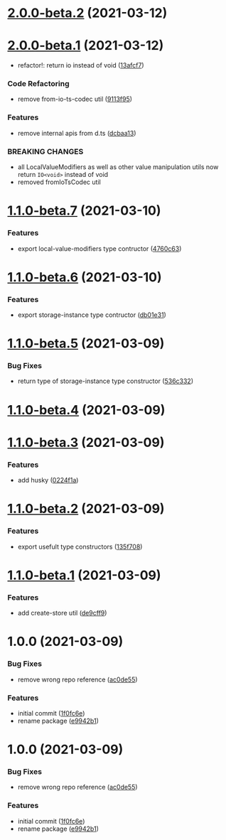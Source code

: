 # [2.0.0-beta.2](https://github.com/fido-id/localvalue-ts/compare/v2.0.0-beta.1...v2.0.0-beta.2) (2021-03-12)

# [2.0.0-beta.1](https://github.com/fido-id/localvalue-ts/compare/v1.1.0-beta.7...v2.0.0-beta.1) (2021-03-12)


* refactor!: return io instead of void ([13afcf7](https://github.com/fido-id/localvalue-ts/commit/13afcf70d59bf23401568a09c9b1077319c2a1a1))


### Code Refactoring

* remove from-io-ts-codec util ([9113f95](https://github.com/fido-id/localvalue-ts/commit/9113f959376301b4be3ca9245fd3ae675dc24755))


### Features

* remove internal apis from d.ts ([dcbaa13](https://github.com/fido-id/localvalue-ts/commit/dcbaa13a5f22d8c23e800096e52254fdab5d6b1f))


### BREAKING CHANGES

* all LocalValueModifiers as well as other value
manipulation utils now return `IO<void>` instead of void
* removed fromIoTsCodec util

# [1.1.0-beta.7](https://github.com/fido-id/localvalue-ts/compare/v1.1.0-beta.6...v1.1.0-beta.7) (2021-03-10)


### Features

* export local-value-modifiers type contructor ([4760c63](https://github.com/fido-id/localvalue-ts/commit/4760c63f6a81f5c3f82e71e9c08554119c52a457))

# [1.1.0-beta.6](https://github.com/fido-id/localvalue-ts/compare/v1.1.0-beta.5...v1.1.0-beta.6) (2021-03-10)


### Features

* export storage-instance type contructor ([db01e31](https://github.com/fido-id/localvalue-ts/commit/db01e3142f2e1933a16399c15f4015a745bf8c9e))

# [1.1.0-beta.5](https://github.com/fido-id/localvalue-ts/compare/v1.1.0-beta.4...v1.1.0-beta.5) (2021-03-09)


### Bug Fixes

* return type of storage-instance type constructor ([536c332](https://github.com/fido-id/localvalue-ts/commit/536c33215dfd9ffb5429d592ddc16821520052ad))

# [1.1.0-beta.4](https://github.com/fido-id/localvalue-ts/compare/v1.1.0-beta.3...v1.1.0-beta.4) (2021-03-09)

# [1.1.0-beta.3](https://github.com/fido-id/localvalue-ts/compare/v1.1.0-beta.2...v1.1.0-beta.3) (2021-03-09)


### Features

* add husky ([0224f1a](https://github.com/fido-id/localvalue-ts/commit/0224f1a2bfc3a3342bc8ff65884867fba2860874))

# [1.1.0-beta.2](https://github.com/fido-id/localvalue-ts/compare/v1.1.0-beta.1...v1.1.0-beta.2) (2021-03-09)


### Features

* export usefult type constructors ([135f708](https://github.com/fido-id/localvalue-ts/commit/135f708c0ebcc5f43434550cf3134493eb8143f5))

# [1.1.0-beta.1](https://github.com/fido-id/localvalue-ts/compare/v1.0.0...v1.1.0-beta.1) (2021-03-09)


### Features

* add create-store util ([de9cff9](https://github.com/fido-id/localvalue-ts/commit/de9cff97079d3f7483ddadda6f8cb4e585c8b013))

# 1.0.0 (2021-03-09)


### Bug Fixes

* remove wrong repo reference ([ac0de55](https://github.com/fido-id/localvalue-ts/commit/ac0de55caa992178ec9fd0ea6ec0c58aece94277))


### Features

* initial commit ([1f0fc6e](https://github.com/fido-id/localvalue-ts/commit/1f0fc6e0c2a3b40dd06f68c087c8866cd47d92fa))
* rename package ([e9942b1](https://github.com/fido-id/localvalue-ts/commit/e9942b1f2d935f7a3a3a545f1b5241dee88ac8d2))

# 1.0.0 (2021-03-09)


### Bug Fixes

* remove wrong repo reference ([ac0de55](https://github.com/fido-id/localvalue-ts/commit/ac0de55caa992178ec9fd0ea6ec0c58aece94277))


### Features

* initial commit ([1f0fc6e](https://github.com/fido-id/localvalue-ts/commit/1f0fc6e0c2a3b40dd06f68c087c8866cd47d92fa))
* rename package ([e9942b1](https://github.com/fido-id/localvalue-ts/commit/e9942b1f2d935f7a3a3a545f1b5241dee88ac8d2))
